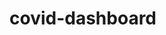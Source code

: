 # covid-dashboard

<!-- link of sources 
1. State Managment Core https://css-tricks.com/build-a-state-management-system-with-vanilla-javascript/
-->
